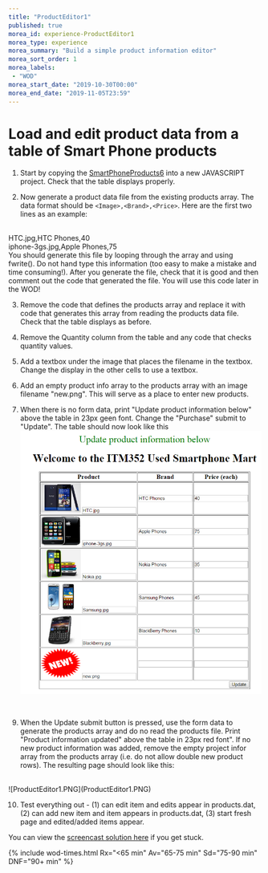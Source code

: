 ```yaml
--- 
title: "ProductEditor1" 
published: true 
morea_id: experience-ProductEditor1
morea_type: experience 
morea_summary: "Build a simple product information editor"
morea_sort_order: 1 
morea_labels:
 - "WOD"
morea_start_date: "2019-10-30T00:00"
morea_end_date: "2019-11-05T23:59"
---
```


# Load and edit product data from a table of Smart Phone products

1. Start by copying the [SmartPhoneProducts6](../120.functions/experience-SmartPhoneProducts6.html) into a new JAVASCRIPT project. Check that the table displays properly.

2. Now generate a product data file from the existing products array. The data format should be `<Image>,<Brand>,<Price>`. Here are the first two lines as an example:
<br>
HTC.jpg,HTC Phones,40
<br>
iphone-3gs.jpg,Apple Phones,75
<br>
You should generate this file by looping through the array and using fwrite(). Do not hand type this information (too easy to make a mistake and time consuming!). After you generate the file, check that it is good and then comment out the code that generated the file. You will use this code later in the WOD!

3. Remove the code that defines the products array and replace it with code that generates this array from reading the products data file. Check that the table displays as before.

4. Remove the Quantity column from the table and any code that checks quantity values.

5. Add a textbox under the image that places the filename in the textbox. Change the display in the other cells to use a textbox. 

7. Add an empty product info array to the products array with an image filename "new.png". This will serve as a place to enter new products. 

8. When there is no form data, print "Update product information below" above the table in 23px geen font. Change the "Purchase" submit to "Update". The table should now look like this <br>
![ProductEditor1_start.PNG](ProductEditor1_start.PNG)
<br>

9. When the Update submit button is pressed, use the form data to generate the products array and do no read the products file. Print "Product information updated" above the table in 23px red font". If no new product information was added, remove the empty project infor array from the products array (i.e. do not allow double new product rows). The resulting page should look like this:
<br>
![ProductEditor1.PNG](ProductEditor1.PNG)
<br>

10. Test everything out - (1) can edit item and edits appear in products.dat, (2) can add new item and item appears in products.dat, (3) start fresh page and edited/added items appear.

You can view the [screencast solution here](http://youtu.be/siOl2bFuh1g) if you get stuck.

{% include wod-times.html Rx="<65 min" Av="65-75 min" Sd="75-90 min" DNF="90+ min" %}